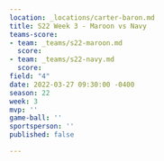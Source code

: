 ```yaml
---
location: _locations/carter-baron.md
title: S22 Week 3 - Maroon vs Navy
teams-score:
- team: _teams/s22-maroon.md
  score: 
- team: _teams/s22-navy.md
  score: 
field: "4"
date: 2022-03-27 09:30:00 -0400
season: 22
week: 3
mvp: ''
game-ball: ''
sportsperson: ''
published: false

---
```

